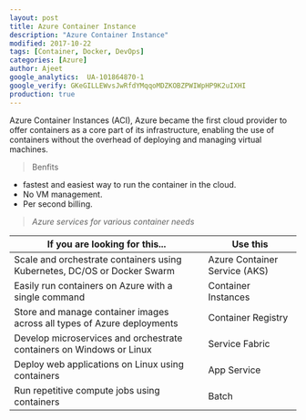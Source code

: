 ```yaml
---
layout: post
title: Azure Container Instance
description: "Azure Container Instance"
modified: 2017-10-22
tags: [Container, Docker, DevOps]
categories: [Azure]
author: Ajeet
google_analytics:  UA-101864870-1
google_verify: GKeGILLEWvsJwRfdYMqqoMDZKOBZPWIWpHP9K2uIXHI
production: true
---
```



Azure Container Instances (ACI), Azure became the first cloud provider to offer containers as a core part of its infrastructure, enabling the use of containers without the overhead of deploying and managing virtual machines.

> Benfits

* fastest and easiest way to run the container in the cloud.
* No VM management.
* Per second billing.

> *Azure services for various container needs*

|If you are looking for this...| Use this |
|--|--|
| Scale and orchestrate containers using Kubernetes, DC/OS or Docker Swarm  | Azure Container Service (AKS) | 
| Easily run containers on Azure with a single command | Container Instances  |
| Store and manage container images across all types of Azure deployments |Container Registry  |
| Develop microservices and orchestrate containers on Windows or Linux | Service Fabric  |
|Deploy web applications on Linux using containers | App Service |
| Run repetitive compute jobs using containers  | Batch |